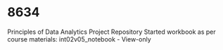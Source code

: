 # 8634
Principles of Data Analytics Project Repository
Started workbook as per course materials: int02v05_notebook - View-only